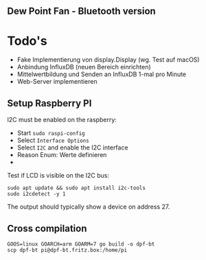 Dew Point Fan - Bluetooth version
---------------------------------
# Todo's
- Fake Implementierung von display.Display (wg. Test auf macOS)
- Anbindung InfluxDB (neuen Bereich einrichten)
- Mittelwertbildung und Senden an InfluxDB 1-mal pro Minute
- Web-Server implementieren



## Setup Raspberry PI
I2C must be enabled on the raspberry:

- Start `sudo raspi-config`
- Select `Interface Options`
- Select `I2C` and enable the I2C interface
- Reason Enum: Werte definieren
- 

Test if LCD is visible on the I2C bus:

    sudo apt update && sudo apt install i2c-tools
    sudo i2cdetect -y 1

The output should typically show a device on address 27.

## Cross compilation

    GOOS=linux GOARCH=arm GOARM=7 go build -o dpf-bt
    scp dpf-bt pi@dpf-bt.fritz.box:/home/pi

